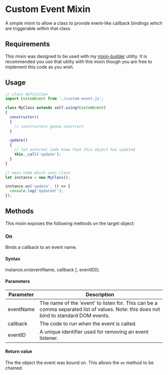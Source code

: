 # Custom Event Mixin

A simple mixin to allow a class to provide event-like callback bindings which are triggerable within that class.

## Requirements
This mixin was designed to be used with my [mixin-builder](https://github.com/JamesCoyle/mixin-builder) utility. It is recommended you use that utility with this mixin though you are free to implement this code as you wish.

## Usage

```js
// class definition
import CustomEvent from './custom-event.js';

class MyClass extends self.using(CustomEvent)
{
  constructor()
  {
    // constructors gonna construct
  }
  
  update()
  {
    // let external code know that this object has updated
    this._call('update');
  }
}
```


```js
// main code which uses class
let instance = new MyClass();

instance.on('update', () => {
  console.log('Updated!');
});
```

## Methods
This mixin exposes the following methods on the target object: 

### On
Binds a callback to an event name.

#### Syntax
instance.on(eventName, callback [, eventID]);

#### Parameters
Parameter | Description
--- | ---
eventName | The name of the 'event' to listen for. This can be a comma separated list of values. Note: this does not bind to standard DOM events.
callback | The code to run when the event is called.
eventID | A unique identifier used for removing an event listener.

#### Return value
The the object the event was bound on. This allows the `on` method to be chained.
